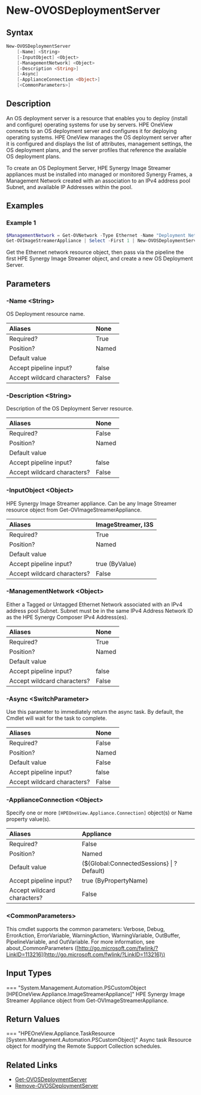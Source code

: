 ﻿---
description: Create a new HPE Synergy OS Deployment Server.
---

# New-OVOSDeploymentServer

## Syntax

```powershell
New-OVOSDeploymentServer
    [-Name] <String>
    [-InputObject] <Object>
    [-ManagementNetwork] <Object>
    [-Description <String>]
    [-Async]
    [-ApplianceConnection <Object>]
    [<CommonParameters>]
```

## Description

An OS deployment server is a resource that enables you to deploy (install and configure) operating systems for use by servers. HPE OneView connects to an OS deployment server and configures it for deploying operating systems.
HPE OneView manages the OS deployment server after it is configured and displays the list of attributes, management settings, the OS deployment plans, and the server profiles that reference the available OS deployment plans.

To create an OS Deployment Server, HPE Synergy Image Streamer appliances must be installed into managed or monitored Synergy Frames, a Management Network created with an association to an IPv4 address pool Subnet, and available IP Addresses within the pool. 

## Examples

###  Example 1 

```powershell
$ManagementNetwork = Get-OVNetwork -Type Ethernet -Name "Deployment Network"
Get-OVImageStreamerAppliance | Select -First 1 | New-OVOSDeploymentServer -Name "MY OS Deployment Server" -ManagementNetwork $ManagementNetwork
```

Get the Ethernet network resource object, then pass via the pipeline the first HPE Synergy Image Streamer object, and create a new OS Deployment Server.

## Parameters

### -Name &lt;String&gt;

OS Deployment resource name.

| Aliases | None |
| :--- | :--- |
| Required? | True |
| Position? | Named |
| Default value |  |
| Accept pipeline input? | false |
| Accept wildcard characters? | False |

### -Description &lt;String&gt;

Description of the OS Deployment Server resource.

| Aliases | None |
| :--- | :--- |
| Required? | False |
| Position? | Named |
| Default value |  |
| Accept pipeline input? | false |
| Accept wildcard characters? | False |

### -InputObject &lt;Object&gt;

HPE Synergy Image Streamer appliance.  Can be any Image Streamer resource object from Get-OVImageStreamerAppliance.

| Aliases | ImageStreamer, I3S |
| :--- | :--- |
| Required? | True |
| Position? | Named |
| Default value |  |
| Accept pipeline input? | true (ByValue) |
| Accept wildcard characters? | False |

### -ManagementNetwork &lt;Object&gt;

Either a Tagged or Untagged Ethernet Network associated with an IPv4 address pool Subnet.  Subnet must be in the same IPv4 Address Network ID as the HPE Synergy Composer IPv4 Address(es).

| Aliases | None |
| :--- | :--- |
| Required? | True |
| Position? | Named |
| Default value |  |
| Accept pipeline input? | false |
| Accept wildcard characters? | False |

### -Async &lt;SwitchParameter&gt;

Use this parameter to immediately return the async task.  By default, the Cmdlet will wait for the task to complete.

| Aliases | None |
| :--- | :--- |
| Required? | False |
| Position? | Named |
| Default value | False |
| Accept pipeline input? | false |
| Accept wildcard characters? | False |

### -ApplianceConnection &lt;Object&gt;

Specify one or more `[HPEOneView.Appliance.Connection]` object(s) or Name property value(s).

| Aliases | Appliance |
| :--- | :--- |
| Required? | False |
| Position? | Named |
| Default value | (${Global:ConnectedSessions} &vert; ? Default) |
| Accept pipeline input? | true (ByPropertyName) |
| Accept wildcard characters? | False |

### &lt;CommonParameters&gt;

This cmdlet supports the common parameters: Verbose, Debug, ErrorAction, ErrorVariable, WarningAction, WarningVariable, OutBuffer, PipelineVariable, and OutVariable. For more information, see about\_CommonParameters \([http://go.microsoft.com/fwlink/?LinkID=113216](http://go.microsoft.com/fwlink/?LinkID=113216)\)

## Input Types

=== "System.Management.Automation.PSCustomObject [HPEOneView.Appliance.ImageStreamerAppliance]"
    HPE Synergy Image Streamer Appliance object from Get-OVImageStreamerAppliance.
    

## Return Values

=== "HPEOneView.Appliance.TaskResource [System.Management.Automation.PSCustomObject]"
    Async task Resource object for modifying the Remote Support Collection schedules.
    

## Related Links

* [Get-OVOSDeploymentServer](get-ovosdeploymentserver.md)
* [Remove-OVOSDeploymentServer](remove-ovosdeploymentserver.md)
